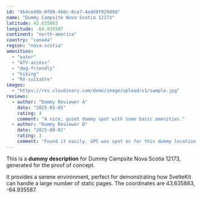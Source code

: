 ```yaml
---
id: "4b4ce49b-0f60-4b0c-8ce7-4add9f929d9d"
name: "Dummy Campsite Nova Scotia 12173"
latitude: 43.635883
longitude: -64.935587
continent: "north-america"
country: "canada"
region: "nova-scotia"
amenities:
  - "water"
  - "ATV-access"
  - "dog-friendly"
  - "hiking"
  - "RV-suitable"
images:
  - "https://res.cloudinary.com/demo/image/upload/v1/sample.jpg"
reviews:
  - author: "Dummy Reviewer A"
    date: "2025-05-05"
    rating: 4
    comment: "A nice, quiet dummy spot with some basic amenities."
  - author: "Dummy Reviewer B"
    date: "2025-08-01"
    rating: 3
    comment: "Found it easily. GPS was spot on for this dummy location."
---
```


This is a **dummy description** for Dummy Campsite Nova Scotia 12173, generated for the proof of concept.

It provides a serene environment, perfect for demonstrating how SvelteKit can handle a large number of static pages. The coordinates are 43.635883, -64.935587.
